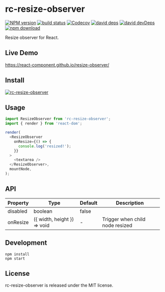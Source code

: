 # rc-resize-observer

[![NPM version][npm-image]][npm-url]
[![build status][travis-image]][travis-url]
[![Codecov][codecov-image]][codecov-url]
[![david deps][david-image]][david-url]
[![david devDeps][david-dev-image]][david-dev-url]
[![npm download][download-image]][download-url]

[npm-image]: http://img.shields.io/npm/v/rc-resize-observer.svg?style=flat-square
[npm-url]: http://npmjs.org/package/rc-resize-observer
[travis-image]: https://img.shields.io/travis/com/react-component/resize-observer.svg?style=flat-square
[travis-url]: https://travis-ci.com/react-component/resize-observer
[codecov-image]: https://img.shields.io/codecov/c/github/react-component/resize-observer/master.svg?style=flat-square
[codecov-url]: https://codecov.io/gh/react-component/resize-observer/branch/master
[david-image]: https://david-dm.org/react-component/resize-observer/status.svg?style=flat-square
[david-dev-url]: https://david-dm.org/react-component/resize-observer?type=dev
[david-dev-image]: https://david-dm.org/react-component/resize-observer/dev-status.svg?style=flat-square
[david-url]: https://david-dm.org/react-component/resize-observer
[download-image]: https://img.shields.io/npm/dm/rc-resize-observer.svg?style=flat-square
[download-url]: https://npmjs.org/package/rc-resize-observer

Resize observer for React.

## Live Demo

https://react-component.github.io/resize-observer/

## Install

[![rc-resize-observer](https://nodei.co/npm/rc-resize-observer.png)](https://npmjs.org/package/rc-resize-observer)

## Usage

```js
import ResizeObserver from 'rc-resize-observer';
import { render } from 'react-dom';

render(
  <ResizeObserver
    onResize={() => {
      console.log('resized!');
    }}
  >
    <textarea />
  </ResizeObserver>,
  mountNode,
);
```

## API

| Property | Type                        | Default | Description                     |
| -------- | --------------------------- | ------- | ------------------------------- |
| disabled | boolean                     | false   |                                 |
| onResize | ({ width, height }) => void | -       | Trigger when child node resized |

## Development

```
npm install
npm start
```

## License

rc-resize-observer is released under the MIT license.
